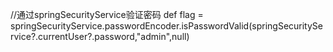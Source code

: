 //通过springSecurityService验证密码
def flag = springSecurityService.passwordEncoder.isPasswordValid(springSecurityService?.currentUser?.password,"admin",null)